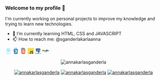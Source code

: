 ### Welcome to my profile 👋

I'm currently working on personal projects to improve my knowledge and trying to learn new technologies.

- 🌱 I’m currently learning HTML, CSS and JAVASCRIPT
- 📫 How to reach me: @sganderlakarlaanna

<p align="left">
<img src="https://raw.githubusercontent.com/devicons/devicon/master/icons/react/react-original-wordmark.svg" alt="react" width="20" height="20"/>
<img src="https://raw.githubusercontent.com/devicons/devicon/master/icons/css3/css3-plain-wordmark.svg" alt="css3"  width="20" height="20"/>
<img src="https://raw.githubusercontent.com/devicons/devicon/master/icons/html5/html5-original-wordmark.svg" alt="html5"  width="20" height="20"/>
<img src="https://raw.githubusercontent.com/devicons/devicon/master/icons/javascript/javascript-original.svg" alt="javascript" width="20" height="20"/>
<img src="https://raw.githubusercontent.com/devicons/devicon/master/icons/postgresql/postgresql-original-wordmark.svg" alt="postgresql" width="20" height="20"/>
<img src="https://raw.githubusercontent.com/devicons/devicon/master/icons/nodejs/nodejs-original-wordmark.svg" alt="nodejs" width="20" height="20"/></p><p align="center">
<img src="https://github-readme-stats.vercel.app/api?username=annakarlasganderla&show_icons=true" alt="annakarlasganderla"/> 
</p>

<p align="center">
<a href="https://codepen.io/annakarlasganderla" target="blank"><img align="center" src="https://cdn.jsdelivr.net/npm/simple-icons@3.0.1/icons/codepen.svg" alt="annakarlasganderla" height="20" width="20" /></a>
<a href="https://linkedin.com/in/annakarlasganderla" target="blank"><img align="center" src="https://cdn.jsdelivr.net/npm/simple-icons@3.0.1/icons/linkedin.svg" alt="annakarlasganderla" height="20" width="20" /></a>
<a href="https://instagram.com/annasganderla" target="blank"><img align="center" src="https://cdn.jsdelivr.net/npm/simple-icons@3.0.1/icons/instagram.svg" alt="annakarlasganderla" height="20" width="20" /></a>
</p>

